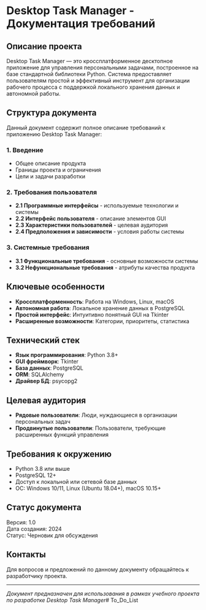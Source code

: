 # Desktop Task Manager - Документация требований

## Описание проекта

Desktop Task Manager — это кроссплатформенное десктопное приложение для управления персональными задачами, построенное на базе стандартной библиотеки Python. Система предоставляет пользователям простой и эффективный инструмент для организации рабочего процесса с поддержкой локального хранения данных и автономной работы.

## Структура документа

Данный документ содержит полное описание требований к приложению Desktop Task Manager:

### 1. Введение
- Общее описание продукта
- Границы проекта и ограничения
- Цели и задачи разработки

### 2. Требования пользователя
- **2.1 Программные интерфейсы** - используемые технологии и системы
- **2.2 Интерфейс пользователя** - описание элементов GUI
- **2.3 Характеристики пользователей** - целевая аудитория
- **2.4 Предположения и зависимости** - условия работы системы

### 3. Системные требования
- **3.1 Функциональные требования** - основные возможности системы
- **3.2 Нефункциональные требования** - атрибуты качества продукта

## Ключевые особенности

- **Кроссплатформенность**: Работа на Windows, Linux, macOS
- **Автономная работа**: Локальное хранение данных в PostgreSQL
- **Простой интерфейс**: Интуитивно понятный GUI на Tkinter
- **Расширенные возможности**: Категории, приоритеты, статистика

## Технический стек

- **Язык программирования**: Python 3.8+
- **GUI фреймворк**: Tkinter
- **База данных**: PostgreSQL
- **ORM**: SQLAlchemy
- **Драйвер БД**: psycopg2

## Целевая аудитория

- **Рядовые пользователи**: Люди, нуждающиеся в организации персональных задач
- **Продвинутые пользователи**: Пользователи, требующие расширенных функций управления

## Требования к окружению

- Python 3.8 или выше
- PostgreSQL 12+
- Доступ к локальной или сетевой базе данных
- ОС: Windows 10/11, Linux (Ubuntu 18.04+), macOS 10.15+

## Статус документа

Версия: 1.0  
Дата создания: 2024  
Статус: Черновик для обсуждения

## Контакты

Для вопросов и предложений по данному документу обращайтесь к разработчику проекта.

---
*Документ предназначен для использования в рамках учебного проекта по разработке Desktop Task Manager*# To_Do_List
